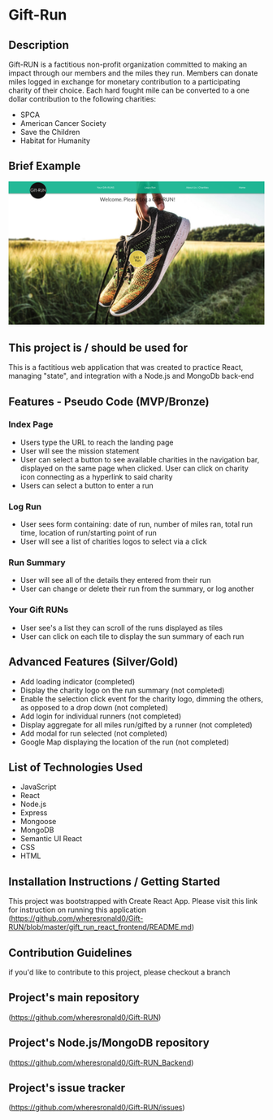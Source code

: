 # Gift-Run

## Description

Gift-RUN is a factitious non-profit organization committed to making an impact through our members and the miles they run. Members can donate miles logged in exchange for monetary contribution to a participating charity of their choice. Each hard fought mile can be converted to a one dollar contribution to the following charities:

- SPCA
- American Cancer Society
- Save the Children
- Habitat for Humanity

## Brief Example

![alt text](https://github.com/wheresronald0/Gift-RUN/blob/master/index_view.png "Screenshot for Application")

## This project is / should be used for

This is a factitious web application that was created to practice React, managing "state", and integration with a Node.js and MongoDb back-end

## Features - Pseudo Code (MVP/Bronze)

### Index Page

- Users type the URL to reach the landing page
- User will see the mission statement
- User can select a button to see available charities in the navigation bar, displayed on the same page when clicked. User can click on charity icon connecting as a hyperlink to said charity
- Users can select a button to enter a run

### Log Run

- User sees form containing: date of run, number of miles ran, total run time, location of run/starting point of run
- User will see a list of charities logos to select via a click

### Run Summary

- User will see all of the details they entered from their run
- User can change or delete their run from the summary, or log another

### Your Gift RUNs

- User see's a list they can scroll of the runs displayed as tiles
- User can click on each tile to display the sun summary of each run

## Advanced Features (Silver/Gold)

- Add loading indicator (completed)
- Display the charity logo on the run summary (not completed)
- Enable the selection click event for the charity logo, dimming the others, as opposed to a drop down (not completed)
- Add login for individual runners (not completed)
- Display aggregate for all miles run/gifted by a runner (not completed)
- Add modal for run selected (not completed)
- Google Map displaying the location of the run (not completed)

## List of Technologies Used

- JavaScript
- React
- Node.js
- Express
- Mongoose
- MongoDB
- Semantic UI React
- CSS
- HTML

## Installation Instructions / Getting Started

This project was bootstrapped with Create React App. Please visit this link for instruction on running this application (https://github.com/wheresronald0/Gift-RUN/blob/master/gift_run_react_frontend/README.md)

## Contribution Guidelines

if you'd like to contribute to this project, please checkout a branch

## Project's main repository

(https://github.com/wheresronald0/Gift-RUN)

## Project's Node.js/MongoDB repository

(https://github.com/wheresronald0/Gift-RUN_Backend)

## Project's issue tracker

(https://github.com/wheresronald0/Gift-RUN/issues)
